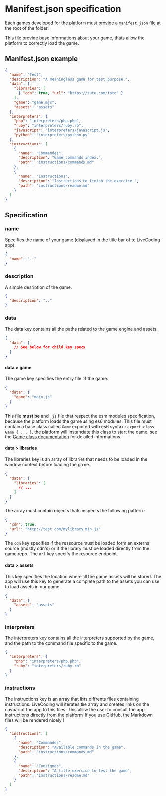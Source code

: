 # Manifest.json specification

Each games developed for the platform must provide a `manifest.json` file at the root of the folder.

This file provide base informations about your game, thats allow the platform to correctly load the game.

## Manifest.json example

```json
{
  "name": "Test",
  "description": "A meaningless game for test purpose.",
  "data": {
    "libraries": [
      { "cdn": true, "url": "https://tutu.com/toto" }
    ],
    "game": "game.mjs",
    "assets": "assets"
  },
  "interpreters": {
    "php": "interpreters/php.php",
    "ruby": "interpreters/ruby.rb",
    "javascript": "interpreters/javascript.js",
    "python": "interpreters/python.py"
  },
  "instructions": [
    {
      "name": "Commandes",
      "description": "Game commands index.",
      "path": "instructions/commands.md"
    },
    {
      "name": "Instructions",
      "description": "Instructions to finish the exercice.",
      "path": "instructions/readme.md"
    }
  ]
}
```

## Specification

### name
Specifies the name of your game (displayed in the title bar of te LiveCoding app).
```json
{
  "name": ".."
}
```

### description
A simple desription of the game.
```json
{
  "description": ".."
}
```

### data
The data key contains all the paths related to the game engine and assets.
```json
{
  "data": {
    // See below for child key specs
  }
}
```

#### data > game
The game key specifies the entry file of the game.
```json
{
  "data": {
    "game": "main.js"
  }
}
```
This file **must be** and `.js` file that respect the esm modules specification, because the platform loads the game using es6 modules.
This file must contain a base class called `Game` exported with es6 syntax : `export class Game { ... }`, the platform will instanciate this class to start the game, see the [Game class documentation](./game_class_specs.md) for detailed informations.

#### data > libraries
The libraries key is an array of libraries that needs to be loaded in the window context before loading the game.
```json
{
  "data": {
    "libraries": [
      // ...
    ]
  }
}
```
The array must contain objects thats respects the following pattern :
```json
{
  "cdn": true,
  "url": "http://test.com/mylibrary.min.js"
}
```
The `cdn` key specifies if the ressource must be loaded form an external source (mostly cdn's) or if the library must be loaded directly from the game repo.
The `url` key specify the resource endpoint.

#### data > assets
This key specifies the location where all the game assets will be stored. The app will use this key to generate a complete path to the assets you can use to load assets in our game.
```json
{
  "data": {
    "assets": "assets"
  }
}
```

### interpreters
The interpreters key contains all the interpreters supported by the game, and the path to the command file specific to the game.
```json
{
  "interpreters": {
    "php": "interpreters/php.php",
    "ruby": "interpreters/ruby.rb"
  }
}
```

### instructions
The instructions key is an array that lists diffrents files containing instructions. LiveCoding will iterates the array and creates links on the navbar of the app to this files. This allow the user to consult the app instructions directly from the platform. If you use GitHub, the Markdown files will be rendered nicely !
```json
{
  "instructions": [
    {
      "name": "Commandes",
      "description": "Available commands in the game",
      "path": "instructions/commands.md"
    },
    {
      "name": "Consignes",
      "description": "A litle exercice to test the game",
      "path": "instructions/readme.md"
    }
  ]
}
```
